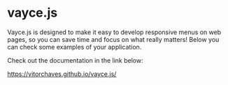 # vayce.js
Vayce.js is designed to make it easy to develop responsive menus on web pages, so you can save time and focus on what really matters!  Below you can check some examples of your application.

Check out the documentation in the link below:

https://vitorchaves.github.io/vayce.js/
